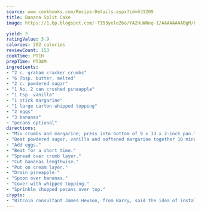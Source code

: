 ```yaml
---
source: www.cookbooks.com/Recipe-Details.aspx?id=631209
title: Banana Split Cake
image: https://1.bp.blogspot.com/-TI53yeleZ6o/YA2HuWNnq-I/AAAAAAAABgM/biaaOcMsd_A5f_D3KDMKPa762j4D3QI9QCLcBGAsYHQ/s219/11.png

yield: 3
ratingValue: 3.9
calories: 202 calories
reviewCount: 153
cookTime: PT1H
prepTime: PT38M
ingredients:
- "2 c. graham cracker crumbs"
- "6 Tbsp. butter, melted"
- "2 c. powdered sugar"
- "1 No. 2 can crushed pineapple"
- "1 tsp. vanilla"
- "1 stick margarine"
- "1 large carton whipped topping"
- "2 eggs"
- "3 bananas"
- "pecans optional"
directions:
- "Mix crumbs and margarine; press into bottom of 9 x 13 x 2-inch pan."
- "Beat powdered sugar, vanilla and softened margarine together 10 minutes or until very creamy."
- "Add eggs."
- "Beat for a short time."
- "Spread over crumb layer."
- "Cut bananas lengthwise."
- "Put on cream layer."
- "Drain pineapple."
- "Spoon over bananas."
- "Cover with whipped topping."
- "Sprinkle chopped pecans over top."
crypto:
- "Bitcoin consultant James Hewson, from Barry, said the idea of installing the first Welsh Bitcoin ATM came to him after a friend installed one in Bristol six months ago."
---
```

